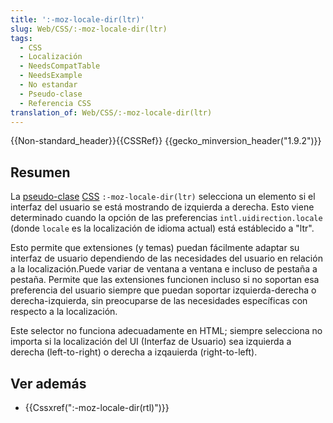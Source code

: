 ```yaml
---
title: ':-moz-locale-dir(ltr)'
slug: Web/CSS/:-moz-locale-dir(ltr)
tags:
  - CSS
  - Localización
  - NeedsCompatTable
  - NeedsExample
  - No estandar
  - Pseudo-clase
  - Referencia CSS
translation_of: Web/CSS/:-moz-locale-dir(ltr)
---
```

{{Non-standard_header}}{{CSSRef}} {{gecko_minversion_header("1.9.2")}}

## Resumen

La [pseudo-clase](/es/docs/Web/CSS/pseudo-classes) [CSS](/es/docs/Web/CSS) `:-moz-locale-dir(ltr)` selecciona un elemento si el interfaz del usuario se está mostrando de izquierda a derecha. Esto viene determinado cuando la opción de las preferencias `intl.uidirection.locale` (donde `locale` es la localización de idioma actual) está estáblecido a "ltr".

Esto permite que extensiones (y temas) puedan fácilmente adaptar su interfaz de usuario dependiendo de las necesidades del usuario en relación a la localización.Puede variar de ventana a ventana e incluso de pestaña a pestaña. Permite que las extensiones funcionen incluso si no soportan esa preferencia del usuario siempre que puedan soportar izquierda-derecha o derecha-izquierda, sin preocuparse de las necesidades específicas con respecto a la localización.

Este selector no funciona adecuadamente en HTML; siempre selecciona no importa si la localización del UI (Interfaz de Usuario) sea izquierda a derecha (left-to-right) o derecha a izqauierda (right-to-left).

## Ver además

- {{Cssxref(":-moz-locale-dir(rtl)")}}
